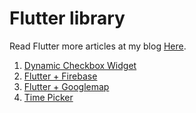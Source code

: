 # Flutter library

Read Flutter more articles at my blog [Here](http://zhipengmei.github.io/site/).

1. [Dynamic Checkbox Widget](https://github.com/ZhipengMei/Flutter_library/tree/master/dynamic_checkboxes)
2. [Flutter + Firebase](https://github.com/ZhipengMei/Flutter_library/tree/master/flutter_firebase)
3. [Flutter + Googlemap](https://github.com/ZhipengMei/Flutter_library/tree/master/googlemap)
4. [Time Picker](https://github.com/ZhipengMei/Flutter_library/tree/master/time_picker)
